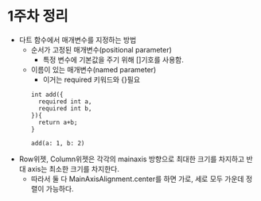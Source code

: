 # 1주차 정리

- 다트 함수에서 매개변수를 지정하는 방법
  - 순서가 고정된 매개변수(positional parameter)
    - 특정 변수에 기본값을 주기 위해 []기호를 사용함. 
  - 이름이 있는 매개변수(named parameter)
    - 이거는 required 키워드와 {}필요
    ```
    int add({
      required int a,
      required int b,
    }){
      return a+b;
    }
    
    add(a: 1, b: 2)
    ```
- Row위젯, Column위젯은 각각의 mainaxis 방향으로 최대한 크기를 차지하고 반대 axis는 최소한 크기를 차지한다.
  - 따라서 둘 다 MainAxisAlignment.center를 하면 가로, 세로 모두 가운데 정렬이 가능하다.